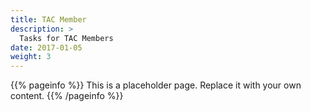 ```yaml
---
title: TAC Member
description: >
  Tasks for TAC Members
date: 2017-01-05
weight: 3
---
```


{{% pageinfo %}}
This is a placeholder page. Replace it with your own content.
{{% /pageinfo %}}

